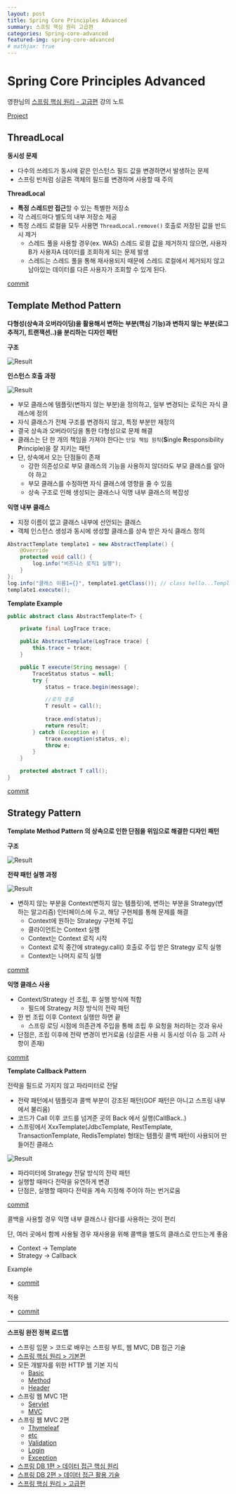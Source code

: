 ```yaml
---
layout: post
title: Spring Core Principles Advanced
summary: 스프링 핵심 원리 고급편
categories: Spring-core-advanced
featured-img: spring-core-advanced
# mathjax: true
---
```


# Spring Core Principles Advanced

영한님의 [스프링 핵심 원리 - 고급편](https://www.inflearn.com/course/%EC%8A%A4%ED%94%84%EB%A7%81-%ED%95%B5%EC%8B%AC-%EC%9B%90%EB%A6%AC-%EA%B3%A0%EA%B8%89%ED%8E%B8/dashboard) 강의 노트

[Project](https://github.com/jihunparkme/Inflearn-Spring-Core-Principles-Advanced)

## ThreadLocal

**동시성 문제**

- 다수의 쓰레드가 동시에 같은 인스턴스 필드 값을 변경하면서 발생하는 문제
- 스프링 빈처럼 싱글톤 객체의 필드를 변경하며 사용할 때 주의

**ThreadLocal**

- **특정 스레드만 접근**할 수 있는 특별한 저장소
- 각 스레드마다 별도의 내부 저장소 제공
- 특정 스레드 로컬을 모두 사용면 `ThreadLocal.remove()` 호출로 저장된 값을 반드시 제거
  - 스레드 풀을 사용할 경우(ex. WAS) 스레드 로컬 값을 제거하지 않으면, 사용자B가 사용자A 데이터를 조회하게 되는 문제 발생
  - 스레드는 스레드 풀을 통해 재사용되지 때문에 스레드 로컬에서 제거되지 않고 남아있는 데이터를 다른 사용자가 조회할 수 있게 된다.

[commit](https://github.com/jihunparkme/Inflearn-Spring-Core-Principles-Advanced/commit/994962186e720e6c0248f48bf843a0538fc3ba7f)

## Template Method Pattern 

**다형성(상속과 오버라이딩)을 활용해서 변하는 부분(핵심 기능)과 변하지 않는 부분(로그 추적기, 트랜잭션..)을 분리하는 디자인 패턴**

**구조**

![Result](https://github.com/jihunparkme/jihunparkme.github.io/blob/master/post_img/spring/template-method-pattern-3.png?raw=true 'Result')

**인스턴스 호출 과정**

![Result](https://github.com/jihunparkme/jihunparkme.github.io/blob/master/post_img/spring/template-method-pattern-instance-call.png?raw=true 'Result')

- 부모 클래스에 템플릿(변하지 않는 부분)을 정의하고, 일부 변경되는 로직은 자식 클래스에 정의
- 자식 클래스가 전체 구조를 변경하지 않고, 특정 부분만 재정의
- 결국 상속과 오버라이딩을 통한 다형성으로 문제 해결
- 클래스는 단 한 개의 책임을 가져야 한다는 `단일 책임 원칙`(**S**ingle **R**esponsibility **P**rinciple)을 잘 지키는 패턴
- 단, 상속에서 오는 단점들이 존재
  - 강한 의존성으로 부모 클래스의 기능을 사용하지 않더라도 부모 클래스를 알아야 하고
  - 부모 클래스를 수정하면 자식 클래스에 영향을 줄 수 있음
  - 상속 구조로 인해 생성되는 클래스나 익명 내부 클래스의 복잡성

**익명 내부 클래스**

- 지정 이름이 없고 클래스 내부에 선언되는 클래스
- 객체 인스턴스 생성과 동시에 생성할 클래스를 상속 받은 자식 클래스 정의

```java
AbstractTemplate template1 = new AbstractTemplate() {
    @Override
    protected void call() {
        log.info("비즈니스 로직1 실행");
    }
};
log.info("클래스 이름1={}", template1.getClass()); // class hello...TemplateMethodTest$1
template1.execute();
```

**Template Example**

```java
public abstract class AbstractTemplate<T> {

    private final LogTrace trace;

    public AbstractTemplate(LogTrace trace) {
        this.trace = trace;
    }

    public T execute(String message) {
        TraceStatus status = null;
        try {
            status = trace.begin(message);

            //로직 호출
            T result = call();
            
            trace.end(status);
            return result;
        } catch (Exception e) {
            trace.exception(status, e);
            throw e;
        }
    }

    protected abstract T call();
}
```

[commit](https://github.com/jihunparkme/Inflearn-Spring-Core-Principles-Advanced/commit/bd55a6ea7ad39baae4761b33edec77da75728961)

## Strategy Pattern

**Template Method Pattern 의 상속으로 인한 단점을 위임으로 해결한 디자인 패턴**

**구조**

![Result](https://github.com/jihunparkme/jihunparkme.github.io/blob/master/post_img/spring/strategy-pattern-1.png?raw=true 'Result')

**전략 패턴 실행 과정**

![Result](https://github.com/jihunparkme/jihunparkme.github.io/blob/master/post_img/spring/strategy-pattern.png?raw=true 'Result')

- 변하지 않는 부분을 Context(변하지 않는 템플릿)에, 변하는 부분을 Strategy(변하는 알고리즘) 인터페이스에 두고, 해당 구현체를 통해 문제를 해결
  - Context에 원하는 Strategy 구현체 주입
  - 클라이언트는 Context 실행
  - Context는 Context 로직 시작
  - Context 로직 중간에 strategy.call() 호출로 주입 받은 Strategy 로직 실행
  - Context는 나머지 로직 실행

[commit](https://github.com/jihunparkme/Inflearn-Spring-Core-Principles-Advanced/commit/b31151eb57adfc7780f0aa860a0f4a7c3d0c4262)

**익명 클래스 사용**

- Context/Strategy 선 조립, 후 실행 방식에 적합
  - 필드에 Strategy 저장 방식의 전략 패턴
- 한 번 조립 이후 Context 실행만 하면 끝
  - 스프링 로딩 시점에 의존관계 주입을 통해 조립 후 요청을 처리하는 것과 유사
- 단점은, 조립 이후에 전략 변경이 번거로움 (싱글톤 사용 시 동시성 이슈 등 고려 사항이 존재)

[commit](https://github.com/jihunparkme/Inflearn-Spring-Core-Principles-Advanced/commit/ae539d6986872b6e47fad0d6a6741fb101a35a17)

**Template Callback Pattern**

전략을 필드로 가지지 않고 파라미터로 전달
- 전략 패턴에서 템플릿과 콜백 부분이 강조된 패턴(GOF 패턴은 아니고 스프링 내부에서 불리움)
- 코드가 Call 이후 코드를 넘겨준 곳의 Back 에서 실행(CallBack..)
- 스프링에서 XxxTemplate(JdbcTemplate, RestTemplate, TransactionTemplate, RedisTemplate) 형태는 템플릿 콜백 패턴이 사용되어 만들어진 클래스

![Result](https://github.com/jihunparkme/jihunparkme.github.io/blob/master/post_img/spring/strategy-pattern-parameter.png?raw=true 'Result')

- 파라미터에 Strategy 전달 방식의 전략 패턴
- 실행할 때마다 전략을 유연하게 변경
- 단점은, 실행할 때마다 전략을 계속 지정해 주어야 하는 번거로움

[commit](https://github.com/jihunparkme/Inflearn-Spring-Core-Principles-Advanced/commit/2c4c1bc0b4059acb4e864cc3d3d11cee56007706)

콜백을 사용할 경우 익명 내부 클래스나 람다를 사용하는 것이 편리

단, 여러 곳에서 함께 사용될 경우 재사용을 위해 콜백을 별도의 클래스로 만드는게 좋음

- Context -> Template
- Strategy -> Callback

Example 
- [commit](https://github.com/jihunparkme/Inflearn-Spring-Core-Principles-Advanced/commit/aa3dc38e1ebbefc28e10b05020d6e65e5d1fc95b)

적용
- [commit](https://github.com/jihunparkme/Inflearn-Spring-Core-Principles-Advanced/commit/205afaf5f93c7702a377484af3345ad4c5880db8)

---

**스프링 완전 정복 로드맵**

- 스프링 입문 > 코드로 배우는 스프링 부트, 웹 MVC, DB 접근 기술
- [스프링 핵심 원리 > 기본편](https://jihunparkme.github.io/Spring-Core/)
- 모든 개발자를 위한 HTTP 웹 기본 지식
  - [Basic](https://jihunparkme.github.io/Http-Web-Network_basic/)
  - [Method](https://jihunparkme.github.io/Http-Web-Network_method/)
  - [Header](https://jihunparkme.github.io/Http-Web-Network_header/)
- 스프링 웹 MVC 1편
  - [Servlet](https://jihunparkme.github.io/Spring-MVC-Part1-Servlet/)
  - [MVC](https://jihunparkme.github.io/Spring-MVC-Part1-MVC/)
- 스프링 웹 MVC 2편
  - [Thymeleaf](https://jihunparkme.github.io/Spring-MVC-Part2-Thymeleaf/)
  - [etc](https://jihunparkme.github.io/Spring-MVC-Part2-Etc/)
  - [Validation](https://jihunparkme.github.io/Spring-MVC-Part2-Validation/)
  - [Login](https://jihunparkme.github.io/Spring-MVC-Part2-Login/)
  - [Exception](https://jihunparkme.github.io/Spring-MVC-Part2-Exception/)
- [스프링 DB 1편 > 데이터 접근 핵심 원리](https://jihunparkme.github.io/Spring-DB-Part1/)
- [스프링 DB 2편 > 데이터 접근 활용 기술](https://jihunparkme.github.io/Spring-DB-Part2/)
- [스프링 핵심 원리 > 고급편](https://jihunparkme.github.io/Spring-Core-Principles-Advanced/)